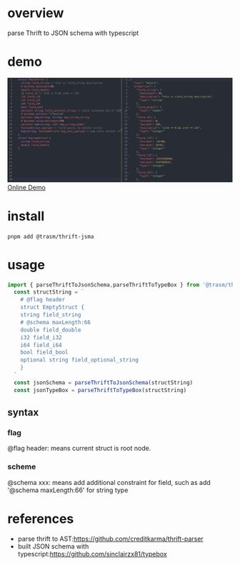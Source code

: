 # overview
parse Thrift to JSON schema with typescript

# demo
![demo](./assets/parse.jpeg)
[Online Demo](https://cjinhuo.github.io/thrift-to-json-schema/)

# install
`pnpm add @trasm/thrift-jsma`

# usage
```js
import { parseThriftToJsonSchema,parseThriftToTypeBox } from '@trasm/thrift-jsma'
  const structString = `
    # @flag header
    struct EmptyStruct {
    string field_string
    # @schema maxLength:66
    double field_double
    i32 field_i32
    i64 field_i64
    bool field_bool
    optional string field_optional_string
    }
  `
  const jsonSchema = parseThriftToJsonSchema(structString)
  const jsonTypeBox = parseThriftToTypeBox(structString)
```

## syntax
### flag
@flag header: means current struct is root node.
### scheme
@schema xxx: means add additional constraint for field, such as add '@schema maxLength:66' for string type

# references
* parse thrift to AST:https://github.com/creditkarma/thrift-parser
* built JSON schema with typescript:https://github.com/sinclairzx81/typebox



